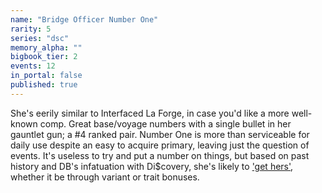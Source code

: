 ```yaml
---
name: "Bridge Officer Number One"
rarity: 5
series: "dsc"
memory_alpha: ""
bigbook_tier: 2
events: 12
in_portal: false
published: true
---
```


She's eerily similar to Interfaced La Forge, in case you'd like a more well-known comp. Great base/voyage numbers with a single bullet in her gauntlet gun; a #4 ranked pair. Number One is more than serviceable for daily use despite an easy to acquire primary, leaving just the question of events. It's useless to try and put a number on things, but based on past history and DB's infatuation with Di$covery, she's likely to ['get hers'](https://www.youtube.com/watch?v=E5d0KXJMRWQ), whether it be through variant or trait bonuses.